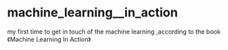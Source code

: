 # machine_learning__in_action
my first time to get in touch of the machine learning ,according to the book 《Machine Learning In Action》

